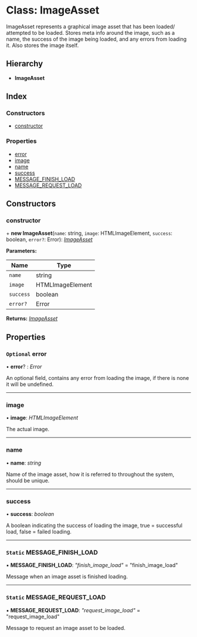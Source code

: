 
# Class: ImageAsset

ImageAsset represents a graphical image asset that has been loaded/
attempted to be loaded.
Stores meta info around the image, such as a name, the success
of the image being loaded, and any errors from loading it.
Also stores the image itself.

## Hierarchy

* **ImageAsset**

## Index

### Constructors

* [constructor](imageasset.md#constructor)

### Properties

* [error](imageasset.md#optional-error)
* [image](imageasset.md#image)
* [name](imageasset.md#name)
* [success](imageasset.md#success)
* [MESSAGE_FINISH_LOAD](imageasset.md#static-message_finish_load)
* [MESSAGE_REQUEST_LOAD](imageasset.md#static-message_request_load)

## Constructors

###  constructor

\+ **new ImageAsset**(`name`: string, `image`: HTMLImageElement, `success`: boolean, `error?`: Error): *[ImageAsset](imageasset.md)*

**Parameters:**

Name | Type |
------ | ------ |
`name` | string |
`image` | HTMLImageElement |
`success` | boolean |
`error?` | Error |

**Returns:** *[ImageAsset](imageasset.md)*

## Properties

### `Optional` error

• **error**? : *Error*

An optional field, contains any error from loading the image, if there is
none it will be undefined.

___

###  image

• **image**: *HTMLImageElement*

The actual image.

___

###  name

• **name**: *string*

Name of the image asset, how it is referred to throughout the system,
should be unique.

___

###  success

• **success**: *boolean*

A boolean indicating the success of loading the image, true = successful
load, false = failed loading.

___

### `Static` MESSAGE_FINISH_LOAD

▪ **MESSAGE_FINISH_LOAD**: *"finish_image_load"* = "finish_image_load"

Message when an image asset is finished loading.

___

### `Static` MESSAGE_REQUEST_LOAD

▪ **MESSAGE_REQUEST_LOAD**: *"request_image_load"* = "request_image_load"

Message to request an image asset to be loaded.

